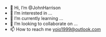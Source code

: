 - 👋 Hi, I’m @JohnHarrison
- 👀 I’m interested in ...
- 🌱 I’m currently learning ...
- 💞️ I’m looking to collaborate on ...
- 📫 How to reach me yoio1999@outlook.com

<!---
JohnHarrison19/JohnHarrison19 is a ✨ special ✨ repository because its `README.md` (this file) appears on your GitHub profile.
You can click the Preview link to take a look at your changes.
--->
